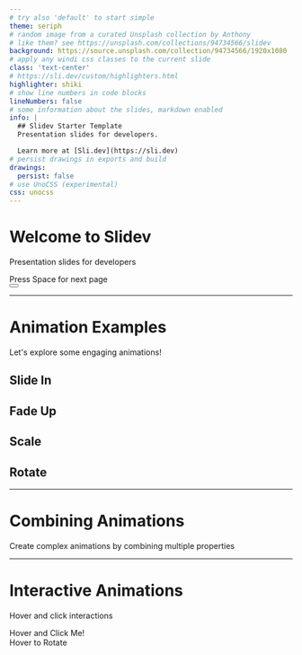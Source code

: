 ```yaml
---
# try also 'default' to start simple
theme: seriph
# random image from a curated Unsplash collection by Anthony
# like them? see https://unsplash.com/collections/94734566/slidev
background: https://source.unsplash.com/collection/94734566/1920x1080
# apply any windi css classes to the current slide
class: 'text-center'
# https://sli.dev/custom/highlighters.html
highlighter: shiki
# show line numbers in code blocks
lineNumbers: false
# some information about the slides, markdown enabled
info: |
  ## Slidev Starter Template
  Presentation slides for developers.

  Learn more at [Sli.dev](https://sli.dev)
# persist drawings in exports and build
drawings:
  persist: false
# use UnoCSS (experimental)
css: unocss
---
```


# Welcome to Slidev

Presentation slides for developers

<div class="pt-12">
  <span @click="$slidev.nav.next" class="px-2 py-1 rounded cursor-pointer" hover="bg-white bg-opacity-10">
    Press Space for next page <carbon:arrow-right class="inline"/>
  </span>
</div>

<div class="abs-br m-6 flex gap-2">
  <button @click="$slidev.nav.openInEditor()" title="Open in Editor" class="text-xl icon-btn opacity-50 !border-none !hover:text-white">
    <carbon:edit />
  </button>
  <a href="https://github.com/slidevjs/slidev" target="_blank" alt="GitHub"
    class="text-xl icon-btn opacity-50 !border-none !hover:text-white">
    <carbon-logo-github />
  </a>
</div>

---

# Animation Examples

Let's explore some engaging animations!

<div class="grid grid-cols-2 gap-4">
<div class="space-y-4">

## Slide In
<AnimatedBox 
  :initial="{ x: -100, opacity: 0 }" 
  :enter="{ x: 0, opacity: 1, transition: { duration: 1000 } }" 
/>

## Fade Up
<AnimatedText 
  text="Hello Slidev!" 
  :initial="{ y: 100, opacity: 0 }" 
  :enter="{ y: 0, opacity: 1, transition: { delay: 300 } }" 
/>

</div>
<div class="space-y-4">

## Scale
<AnimatedBox 
  :initial="{ scale: 0 }" 
  :enter="{ scale: 1, transition: { type: 'spring', stiffness: 300, damping: 20 } }" 
/>

## Rotate
<AnimatedBox 
  :initial="{ rotate: 180, scale: 0 }" 
  :enter="{ rotate: 0, scale: 1, transition: { duration: 1000 } }" 
/>

</div>
</div>

---

# Combining Animations

Create complex animations by combining multiple properties

<div class="grid grid-cols-3 gap-8 items-center">
  <AnimatedBox 
    :initial="{ x: -100, y: 100, rotate: 45, opacity: 0 }" 
    :enter="{ 
      x: 0, 
      y: 0, 
      rotate: 0, 
      opacity: 1, 
      transition: { duration: 1000 } 
    }" 
  />

  <AnimatedText 
    text="Smooth Transitions" 
    :initial="{ scale: 0.5, opacity: 0 }" 
    :enter="{ 
      scale: 1, 
      opacity: 1, 
      transition: { delay: 500, duration: 800 } 
    }" 
  />

  <AnimatedBox 
    :initial="{ scale: 2, opacity: 0 }" 
    :enter="{ 
      scale: 1, 
      opacity: 1, 
      transition: { type: 'spring', stiffness: 200 } 
    }" 
  />
</div>

<div class="mt-12">
  <AnimatedText 
    text="Animations make your presentations more engaging!" 
    :initial="{ y: 50, opacity: 0 }" 
    :enter="{ 
      y: 0, 
      opacity: 1, 
      transition: { delay: 1000, duration: 1000 } 
    }" 
  />
</div>

---

# Interactive Animations

Hover and click interactions

<div class="grid grid-cols-2 gap-8">
  <div
    v-motion
    :initial="{ scale: 1 }"
    :hover="{ scale: 1.1 }"
    :tap="{ scale: 0.95 }"
    class="p-8 bg-blue-500 rounded-lg cursor-pointer text-white text-center"
  >
    Hover and Click Me!
  </div>

  <div
    v-motion
    :initial="{ rotate: 0 }"
    :hover="{ rotate: 180 }"
    class="p-8 bg-green-500 rounded-lg cursor-pointer text-white text-center"
  >
    Hover to Rotate
  </div>
</div>

<style>
.slidev-layout {
  background-color: #ffffff;
  background-image: linear-gradient(180deg, #ffffff 0%, #f3f4f6 100%);
}
</style>

<!-- Rest of the original slides content remains unchanged -->